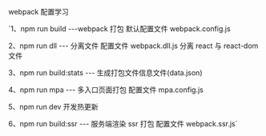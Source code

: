 webpack 配置学习

`1、npm run build ---webpack 打包
默认配置文件 webpack.config.js

2、npm run dll --- 分离文件
配置文件 webpack.dll.js 分离 react 与 react-dom 文件

3、npm run build:stats --- 生成打包文件信息文件(data.json)

4、npm run mpa --- 多入口页面打包
配置文件 mpa.config.js

5、npm run dev 开发热更新

6、npm run build:ssr --- 服务端渲染 ssr 打包
配置文件 webpack.ssr.js`
